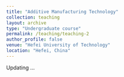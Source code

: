 ```yaml
---
title: "Additive Manufacturing Technology"
collection: teaching
layout: archive
type: "Undergraduate course"
permalink: /teaching/teaching-2
author_profile: false
venue: "Hefei University of Technology"
location: "Hefei, China"
---
```

Updating ...

